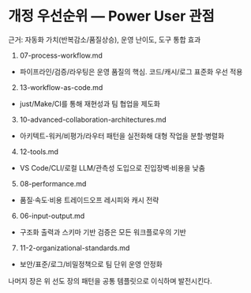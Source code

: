 # 개정 우선순위 — Power User 관점

근거: 자동화 가치(반복감소/품질상승), 운영 난이도, 도구 통합 효과

1) 07-process-workflow.md
- 파이프라인/검증/라우팅은 운영 품질의 핵심. 코드/캐시/로그 표준화 우선 적용

2) 13-workflow-as-code.md
- just/Make/CI를 통해 재현성과 팀 협업을 제도화

3) 10-advanced-collaboration-architectures.md
- 아키텍트-워커/비평가/라우터 패턴을 실전화해 대형 작업을 분할·병렬화

4) 12-tools.md
- VS Code/CLI/로컬 LLM/관측성 도입으로 진입장벽·비용을 낮춤

5) 08-performance.md
- 품질·속도·비용 트레이드오프 레시피와 캐시 전략

6) 06-input-output.md
- 구조화 출력과 스키마 기반 검증은 모든 워크플로우의 기반

7) 11-2-organizational-standards.md
- 보안/표준/로그/비밀정책으로 팀 단위 운영 안정화

나머지 장은 위 선도 장의 패턴을 공통 템플릿으로 이식하며 발전시킨다.

